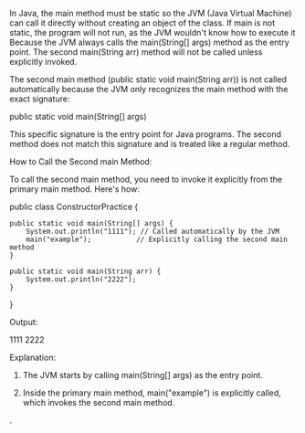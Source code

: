 In Java, the main method must be static so the JVM (Java Virtual Machine) can call it directly without creating an object of the class. If main is not static, the program will not run, as the JVM wouldn't know how to execute it
Because the JVM always calls the main(String[] args) method as the entry point. The second main(String arr) method will not be called unless explicitly invoked.

The second main method (public static void main(String arr)) is not called automatically because the JVM only recognizes the main method with the exact signature:

public static void main(String[] args)

This specific signature is the entry point for Java programs. The second method does not match this signature and is treated like a regular method.

How to Call the Second main Method:

To call the second main method, you need to invoke it explicitly from the primary main method. Here's how:

public class ConstructorPractice {

    public static void main(String[] args) {
        System.out.println("1111"); // Called automatically by the JVM
        main("example");           // Explicitly calling the second main method
    }

    public static void main(String arr) {
        System.out.println("2222");
    }
}

Output:

1111
2222

Explanation:

1. The JVM starts by calling main(String[] args) as the entry point.


2. Inside the primary main method, main("example") is explicitly called, which invokes the second main method.





.
